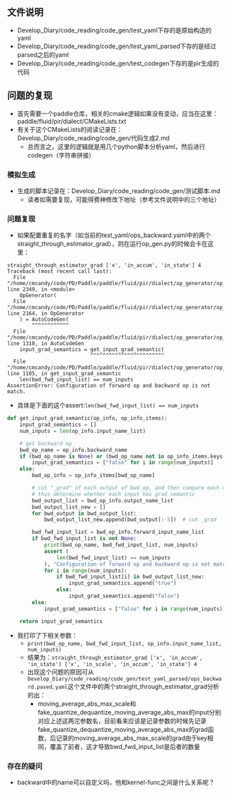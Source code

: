## 文件说明

- Develop_Diary/code_reading/code_gen/test_yaml下存的是原始构造的yaml
- Develop_Diary/code_reading/code_gen/test_yaml_parsed下存的是经过parsed之后的yaml
- Develop_Diary/code_reading/code_gen/test_codegen下存的是pir生成的代码

## 问题的复现

- 首先需要一个paddle仓库，相关的cmake逻辑如果没有变动，应当在这里：paddle/fluid/pir/dialect/CMakeLists.txt
- 有关于这个CMakeLists的阅读记录在：Develop_Diary/code_reading/code_gen/代码生成2.md
    - 总而言之，这里的逻辑就是用几个python脚本分析yaml，然后进行codegen（字符串拼接）

### 模拟生成
- 生成的脚本记录在：Develop_Diary/code_reading/code_gen/测试脚本.md
    - 读者如需要复现，可能得费神修改下地址（参考文件说明中的三个地址）

### 问题复现

- 如果配置重复的名字（如当前的test_yaml/ops_backward.yaml中的两个straight_through_estimator_grad），则在运行op_gen.py的时候会卡在这里：
```shell
straight_through_estimator_grad ['x', 'in_accum', 'in_state'] 4
Traceback (most recent call last):
  File "/home/cmcandy/code/PD/Paddle/paddle/fluid/pir/dialect/op_generator/op_gen.py", line 2349, in <module>
    OpGenerator(
  File "/home/cmcandy/code/PD/Paddle/paddle/fluid/pir/dialect/op_generator/op_gen.py", line 2164, in OpGenerator
    ) = AutoCodeGen(
        ^^^^^^^^^^^^
  File "/home/cmcandy/code/PD/Paddle/paddle/fluid/pir/dialect/op_generator/op_gen.py", line 1310, in AutoCodeGen
    input_grad_semantics = get_input_grad_semantic(
                           ^^^^^^^^^^^^^^^^^^^^^^^^
  File "/home/cmcandy/code/PD/Paddle/paddle/fluid/pir/dialect/op_generator/op_gen.py", line 1105, in get_input_grad_semantic
    len(bwd_fwd_input_list) == num_inputs
AssertionError: Configuration of forward op and backward op is not match.
```
- 具体是下面的这个assert:``len(bwd_fwd_input_list) == num_inputs``

```python
def get_input_grad_semantic(op_info, op_info_items):
    input_grad_semantics = []
    num_inputs = len(op_info.input_name_list)

    # get backward op
    bwd_op_name = op_info.backward_name
    if (bwd_op_name is None) or (bwd_op_name not in op_info_items.keys()):
        input_grad_semantics = ["false" for i in range(num_inputs)]
    else:
        bwd_op_info = op_info_items[bwd_op_name]

        # cut "_grad" of each output of bwd_op, and then compare each modified output with corresponding input
        # thus determine whether each input has grad semantic
        bwd_output_list = bwd_op_info.output_name_list
        bwd_output_list_new = []
        for bwd_output in bwd_output_list:
            bwd_output_list_new.append(bwd_output[:-5])  # cut _grad

        bwd_fwd_input_list = bwd_op_info.forward_input_name_list
        if bwd_fwd_input_list is not None:
            print(bwd_op_name, bwd_fwd_input_list, num_inputs)
            assert (
                len(bwd_fwd_input_list) == num_inputs
            ), "Configuration of forward op and backward op is not match."
            for i in range(num_inputs):
                if bwd_fwd_input_list[i] in bwd_output_list_new:
                    input_grad_semantics.append("true")
                else:
                    input_grad_semantics.append("false")
        else:
            input_grad_semantics = ["false" for i in range(num_inputs)]

    return input_grad_semantics
```

- 我打印了下相关参数：
    - `print(bwd_op_name, bwd_fwd_input_list, op_info.input_name_list, num_inputs)`
    - 结果为：`straight_through_estimator_grad ['x', 'in_accum', 'in_state'] ['x', 'in_scale', 'in_accum', 'in_state'] 4`
    - 出现这个问题的原因可从`Develop_Diary/code_reading/code_gen/test_yaml_parsed/ops_backward.pased.yaml`这个文件中的两个straight_through_estimator_grad分析的出：
        - moving_average_abs_max_scale和fake_quantize_dequantize_moving_average_abs_max的input分别对应上述这两沱参数名，目前看来应该是记录参数的时候先记录fake_quantize_dequantize_moving_average_abs_max的grad函数，后记录的moving_average_abs_max_scale的grad由于key相同，覆盖了前者，这才导致bwd_fwd_input_list是后者的数量
    
    
### 存在的疑问
- backward中的name可以自定义吗，他和kernel-func之间是什么关系呢？